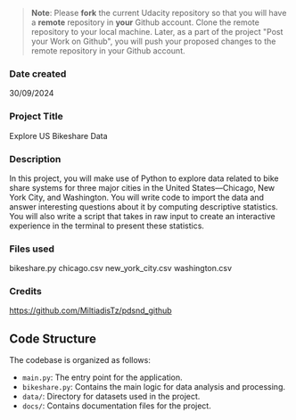 >**Note**: Please **fork** the current Udacity repository so that you will have a **remote** repository in **your** Github account. Clone the remote repository to your local machine. Later, as a part of the project "Post your Work on Github", you will push your proposed changes to the remote repository in your Github account.

### Date created
30/09/2024

### Project Title
Explore US Bikeshare Data

### Description
In this project, you will make use of Python to explore data related to bike share systems for three major cities in the United States—Chicago, New York City, and Washington. You will write code to import the data and answer interesting questions about it by computing descriptive statistics. You will also write a script that takes in raw input to create an interactive experience in the terminal to present these statistics.

### Files used
bikeshare.py
chicago.csv
new_york_city.csv
washington.csv

### Credits
https://github.com/MiltiadisTz/pdsnd_github

## Code Structure

The codebase is organized as follows:

- `main.py`: The entry point for the application.
- `bikeshare.py`: Contains the main logic for data analysis and processing.
- `data/`: Directory for datasets used in the project.
- `docs/`: Contains documentation files for the project.


